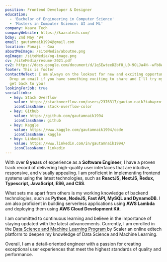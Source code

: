 ```yaml
---
position: Frontend Developer & Designer
education:
  - 'Bachelor of Engineering in Computer Science'
  - 'Masters in Computer Science: AI and ML'
company: Kaara Tech
companyWebsite: https://kaaratech.com/
bday: 2nd May '94
email: gautamnaik1994@gmail.com
location: Panaji - Goa
aboutMeImage: /siteMedia/aboutme.png
ogImage: /siteMedia/og-image.png
cv: /siteMedia/resume-2021.pdf
cv2: https://docs.google.com/document/d/1qSEwteeD2bf8_L0-9OLJa4N--wFb8ApMShBwx571WwM/edit?usp=sharing
footer: This is footer
contactMeText: I am always on the lookout for new and exciting opportunities.
  Drop an email if you have something exciting to share and I'll try my best to
  get back to you!
lookingForJob: true
socialLinks:
  - key: Stack Overflow
    value: https://stackoverflow.com/users/2376317/gautam-naik?tab=profile
    iconClassName: stack-overflow-color
  - key: Github
    value: https://github.com/gautamnaik1994
    iconClassName: github
  - key: Kaggle
    value: https://www.kaggle.com/gautamnaik1994/code
    iconClassName: kaggle
  - key: Linkedin
    value: https://www.linkedin.com/in/gautamnaik1994/
    iconClassName: linkedin
---
```


With over **8 years** of experience as a **Software Engineer**, I have a proven track record of delivering high-quality user interfaces that are intuitive, responsive, and visually appealing. I am proficient in implementing frontend systems using the latest technologies, such as **ReactJS, NextJS, Redux, Typescript, JavaScript, ES6, and CSS**.

What sets me apart from others is my working knowledge of backend technologies, such as **Python, NodeJS, Fast API, MySQL and DynamoDB**. I am also proficient in building serverless applications using **AWS Lambda** and deploying them using **AWS Cloud Development Kit**.

I am committed to continuous learning and believe in the importance of staying updated with the latest advancements.
Currently, I am enrolled in the <a href="https://www.scaler.com/data-science-course/" target="_blank">Data Science and Machine Learning Program <span class="icon-open-new-tab"></span></a> by Scaler an online edtech platform to deepen my knowledge of Data Science and Machine Learning.

Overall, I am a detail-oriented engineer with a passion for creating exceptional user experiences that meet the highest standards of quality and performance.
